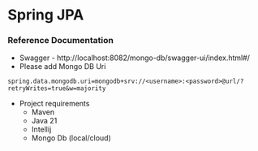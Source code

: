 # Spring JPA

### Reference Documentation

* Swagger - http://localhost:8082/mongo-db/swagger-ui/index.html#/
* Please add Mongo DB Uri

````
spring.data.mongodb.uri=mongodb+srv://<username>:<password>@url/?retryWrites=true&w=majority
````

* Project requirements
    * Maven
    * Java 21
    * Intellij
    * Mongo Db (local/cloud)